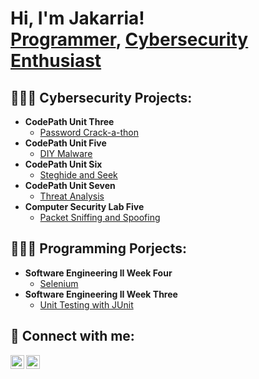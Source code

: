 <h1>Hi, I'm Jakarria! <br/><a href="https://github.com/jakarria">Programmer</a>, <a href="https://www.linkedin.com/in/jakarria-wilcox">Cybersecurity Enthusiast</a></h1>

<h2> 👩🏾‍💻 Cybersecurity Projects:</h2>

- <b>CodePath Unit Three</b>
  - [Password Crack-a-thon](https://docs.google.com/document/d/13w35WJgLxtl9jfvrdlj_-yvGYlBRlslouxtqCOc80YI/edit?usp=sharing)
- <b>CodePath Unit Five</b>
  - [DIY Malware](https://docs.google.com/document/d/1j_5fDWFwAPINAFh2-8T6_9CpztUvUeF2ackXZbZLEd4/edit?usp=sharing)
- <b>CodePath Unit Six</b>
  - [Steghide and Seek](https://docs.google.com/document/d/1GvWicZm2ne4IeevihtJzr0lgWQNPOrAOO0f54LYtS3s/edit?usp=sharing)
- <b>CodePath Unit Seven</b>
  - [Threat Analysis](https://docs.google.com/document/d/1pJbmp5YL7tz2-z_5DFRqX7j_TBxE-nOUx2t_tAimUxM/edit?usp=sharing)
- <b>Computer Security Lab Five</b>
  - [Packet Sniffing and Spoofing](https://drive.google.com/drive/folders/18NCE0ClZn5Yk4lcBh-1Aegh-54pg1nzC?usp=share_link)

<h2> 👩🏾‍💻 Programming  Porjects:</h2>

- <b>Software Engineering II Week Four</b>
  - [Selenium](https://drive.google.com/drive/folders/1cISSJrw8f3QpUG8XuGrQC92LA5Q54vIj?usp=sharing)
- <b>Software Engineering II Week Three</b>
  - [Unit Testing with JUnit](https://drive.google.com/drive/folders/1JLpy4IQL_AzcCPfNyP4CAtXutCd-Lr7o?usp=sharing)
 

<h2> 🤳 Connect with me:</h2>

[<img align="left" alt="JakarriaWilcox | LinkedIn" width="22px" src="https://cdn.jsdelivr.net/npm/simple-icons@v3/icons/linkedin.svg" />][linkedin]
[<img align="left" alt="KarriaCodes | Twitter" width="22px" src="https://cdn.jsdelivr.net/npm/simple-icons@v3/icons/twitter.svg" />][twitter]

[linkedin]: https://www.linkedin.com/in/jakarria-wilcox
[twitter]: https://twitter.com/karriacodes

<!--
**joshmadakor1/joshmadakor1** is a ✨ _special_ ✨ repository because its `README.md` (this file) appears on your GitHub profile.

Here are some ideas to get you started:

- 🔭 I’m currently working on ...
- 🌱 I’m currently learning ...
- 👯 I’m looking to collaborate on ...
- 🤔 I’m looking for help with ...
- 💬 Ask me about ...
- 📫 How to reach me: ...
- 😄 Pronouns: ...
- ⚡ Fun fact: ...
-->
